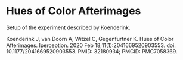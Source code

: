 # Hues of Color Afterimages
Setup of the experiment described by Koenderink.


Koenderink J, van Doorn A, Witzel C, Gegenfurtner K. Hues of Color Afterimages. Iperception. 2020 Feb 18;11(1):2041669520903553. doi: 10.1177/2041669520903553. PMID: 32180934; PMCID: PMC7058369.
